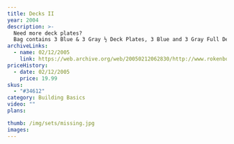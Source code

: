 ```yaml
---
title: Decks II
year: 2004
description: >-
  Need more deck plates?
  Bag contains 3 Blue & 3 Gray ½ Deck Plates, 3 Blue and 3 Gray Full Deck Plates, 2 Blue & 2 Gray Curved Deck Plates.
archiveLinks:
  - name: 02/12/2005
    link: https://web.archive.org/web/20050212062830/http://www.rokenbok.com/catalog/pd_bb_34612.html
priceHistory:
  - date: 02/12/2005
    price: 19.99
skus:
  - "#34612"
category: Building Basics
video: ""
plans:

thumb: /img/sets/missing.jpg
images:
---
```

